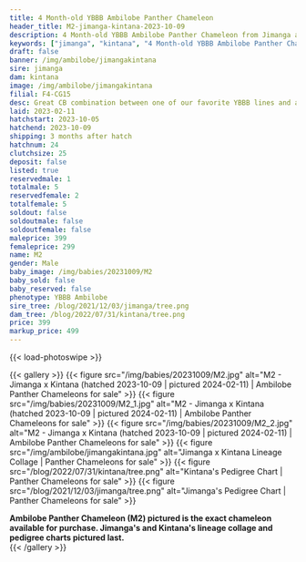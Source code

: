 ```yaml
---
title: 4 Month-old YBBB Ambilobe Panther Chameleon
header_title: M2-jimanga-kintana-2023-10-09
description: 4 Month-old YBBB Ambilobe Panther Chameleon from Jimanga and Kintana. Great CB combination between one of our favorite YBBB lines and a Chromatic Chameleons female. We've included sire and dam dendrograms if available, but you can view our Jimanga or Kintana breeder pages for more information.
keywords: ["jimanga", "kintana", "4 Month-old YBBB Ambilobe Panther Chameleon", "baby chameleons for sale", "buy panther chameleon", "panther for sale", "ambilobe panther chameleons for sale", "ambilobe panther chameleon for sale"]
draft: false
banner: /img/ambilobe/jimangakintana
sire: jimanga
dam: kintana
image: /img/ambilobe/jimangakintana
filial: F4-CG15
desc: Great CB combination between one of our favorite YBBB lines and a Chromatic Chameleons female.
laid: 2023-02-11
hatchstart: 2023-10-05
hatchend: 2023-10-09
shipping: 3 months after hatch
hatchnum: 24
clutchsize: 25
deposit: false
listed: true
reservedmale: 1
totalmale: 5
reservedfemale: 2
totalfemale: 5
soldout: false
soldoutmale: false
soldoutfemale: false
maleprice: 399
femaleprice: 299
name: M2
gender: Male
baby_image: /img/babies/20231009/M2
baby_sold: false
baby_reserved: false
phenotype: YBBB Ambilobe
sire_tree: /blog/2021/12/03/jimanga/tree.png
dam_tree: /blog/2022/07/31/kintana/tree.png
price: 399
markup_price: 499
---
```


{{< load-photoswipe >}}

{{< gallery >}}
  {{< figure src="/img/babies/20231009/M2.jpg" alt="M2 - Jimanga x Kintana (hatched 2023-10-09 | pictured 2024-02-11) | Ambilobe Panther Chameleons for sale" >}}
  {{< figure src="/img/babies/20231009/M2_1.jpg" alt="M2 - Jimanga x Kintana (hatched 2023-10-09 | pictured 2024-02-11) | Ambilobe Panther Chameleons for sale" >}}
  {{< figure src="/img/babies/20231009/M2_2.jpg" alt="M2 - Jimanga x Kintana (hatched 2023-10-09 | pictured 2024-02-11) | Ambilobe Panther Chameleons for sale" >}}
  {{< figure src="/img/ambilobe/jimangakintana.jpg" alt="Jimanga x Kintana Lineage Collage | Panther Chameleons for sale" >}}
  {{< figure src="/blog/2022/07/31/kintana/tree.png" alt="Kintana's Pedigree Chart | Panther Chameleons for sale" >}}
  {{< figure src="/blog/2021/12/03/jimanga/tree.png" alt="Jimanga's Pedigree Chart | Panther Chameleons for sale" >}}
  <figcaption itemprop="description"><strong>Ambilobe Panther Chameleon (M2) pictured is the exact chameleon available for purchase. Jimanga's and Kintana's lineage collage and pedigree charts pictured last.</strong></figcaption>
{{< /gallery >}}
